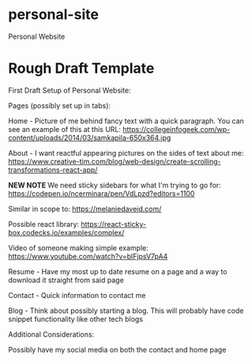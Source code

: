 # personal-site

Personal Website

# Rough Draft Template

First Draft Setup of Personal Website:

Pages (possibly set up in tabs):

Home - Picture of me behind fancy text with a quick paragraph. You can see an example of this at this URL: https://collegeinfogeek.com/wp-content/uploads/2014/03/samkapila-650x364.jpg

About - I want reactful appearing pictures on the sides of text about me: https://www.creative-tim.com/blog/web-design/create-scrolling-transformations-react-app/

**NEW NOTE**
We need sticky sidebars for what I'm trying to go for: https://codepen.io/ncerminara/pen/VdLpzd?editors=1100

Similar in scope to: https://melaniedaveid.com/

Possible react library: https://react-sticky-box.codecks.io/examples/complex/

Video of someone making simple example: https://www.youtube.com/watch?v=blFjpsV7pA4

Resume - Have my most up to date resume on a page and a way to download it straight from said page

Contact - Quick information to contact me

Blog - Think about possibly starting a blog. This will probably have code snippet functionality like other tech blogs

Additional Considerations:

Possibly have my social media on both the contact and home page
